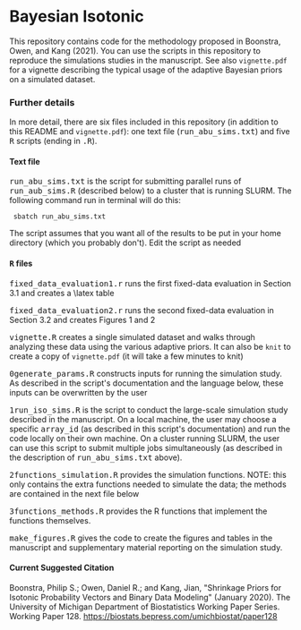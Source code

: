 # Bayesian Isotonic

This repository contains code for the methodology proposed in Boonstra, Owen, and Kang (2021). You can use the scripts in this repository to 
reproduce the simulations studies in the manuscript. See also `vignette.pdf` for a vignette describing the typical usage of the adaptive Bayesian priors on a simulated dataset.

### Further details

In more detail, there are six files included in this repository (in addition to 
this README and `vignette.pdf`): one text file (<samp>run_abu_sims.txt</samp>) 
and five <samp>R</samp> scripts (ending in  <samp>.R</samp>). 

#### Text file
<samp>run_abu_sims.txt</samp> is the script for submitting parallel runs of
<samp>run_aub_sims.R</samp> (described below) to a cluster that is running
SLURM. The following command run in terminal will do this:

<code> sbatch run_abu_sims.txt </code>

The script assumes that you want all of the results to be put in your home 
directory (which you probably don't). Edit the script as needed  

#### <samp>R</samp> files

<samp>fixed_data_evaluation1.r</samp> runs the first fixed-data evaluation in
Section 3.1 and creates a \latex table

<samp>fixed_data_evaluation2.r</samp> runs the second fixed-data evaluation in
Section 3.2 and creates Figures 1 and 2

<samp>vignette.R</samp> creates a single simulated dataset and walks through 
analyzing these data using the various adaptive priors. It can also be `knit` 
to create a copy of `vignette.pdf` (it will take a few minutes to knit)

<samp>0generate_params.R</samp> constructs inputs for running the simulation
study. As described in the script's documentation and the language below, these
inputs can be overwritten by the user

<samp>1run_iso_sims.R</samp> is the script to conduct the large-scale simulation study described in the manuscript. On a local machine, the user may choose a specific <samp>array_id</samp> (as described in this script's documentation) and run the code locally on their own machine. On a cluster running SLURM, the user can use this script to submit multiple jobs simultaneously (as described  in the description of <samp>run_abu_sims.txt</samp> above). 

<samp>2functions_simulation.R</samp> provides the simulation functions. NOTE: 
this only contains the extra functions needed to simulate the data; the methods
are contained in the next file below

<samp>3functions_methods.R</samp> provides the R functions that implement the functions themselves.

<samp>make_figures.R</samp> gives the code to create the figures and tables in 
the manuscript and supplementary material reporting on the simulation study. 

#### Current Suggested Citation

Boonstra, Philip S.; Owen, Daniel R.; and Kang, Jian, "Shrinkage Priors for Isotonic Probability Vectors and Binary Data Modeling" (January 2020). The University of Michigan Department of Biostatistics Working Paper Series. Working Paper 128.
https://biostats.bepress.com/umichbiostat/paper128


